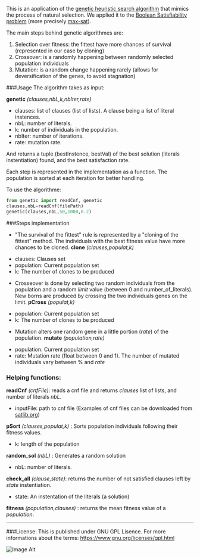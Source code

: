This is an application of the [genetic heuristic search algorithm](https://en.wikipedia.org/wiki/Genetic_algorithm) that mimics the process of natural selection.
We applied it to the [Boolean Satisfiability problem](https://en.wikipedia.org/wiki/Boolean_satisfiability_problem) (more precisely [max-sat](https://en.wikipedia.org/wiki/Maximum_satisfiability_problem)).

The main steps behind genetic algorithmes are:
1. Selection over fitness: the fittest have more chances of survival (represented in our case by cloning)
2. Crossover: is a randomly happening between randomly selected population individuals
3. Mutation: is a random change happening rarely (allows for deversification of the genes, to avoid stagnation)

###Usage
The algorithm takes as input: 

**genetic** *(clauses,nbL,k,nbIter,rate)*
- clauses:	list of clauses (list of lists). A clause being a list of literal instences.
- nbL:		number of literals.
- k:		number of individuals in the population.
- nbIter: 	number of iterations.
- rate:		mutation rate.

And returns a tuple (bestInstence, bestVal) of the best solution (literals instentiation) found, and the best satisfaction rate.

Each step is represented in the implementation as a function. The population is sorted at each iteration for better handling.

To use the algorithme:
```python
from genetic import readCnf, genetic
clauses,nbL=readCnf(filePath)
genetic(clauses,nbL,50,1000,0.2)
```

###Steps implementation
* "The survival of the fittest" rule is represented by a "cloning of the fittest" method. The individuals with the best fitness value have more chances to be cloned.
**clone** *(clauses,populat,k)*
- clauses:	Clauses set
- population:	Current population set
- k:		The number of clones to be produced


* Crosseover is done by selecting two random individuals from the population and a random *limit* value (between 0 and number\_of\_literals). New borns are produced by crossing the two individuals genes on the limit.
**pCross** *(populat,k)*
- population:	Current population set
- k:		The number of clones to be produced

* Mutation alters one random gene in a little portion (*rate*) of the population.
**mutate** *(population,rate)*
- population:	Current population set
- rate:		Mutation rate (float between 0 and 1). The number of mutated individuals vary between % and *rate*

### Helping functions:
**readCnf** *(cnfFile)*: 		reads a cnf file and returns *clauses* list of lists, and number of literals *nbL*.
- inputFile:	path to cnf file (Examples of cnf files can be downloaded from [satlib.org](http://www.satlib.org/))

**pSort** *(clauses,populat,k)* : 	Sorts population individuals following their fitness values.
- k:		length of the population

**random_sol** *(nbL)* : 		Generates a random solution
- nbL:		number of literals.

**check_all** *(clause,state)*: 	returns the number of not satisfied clauses left by *state* instentiation.
- state:	An instentation of the literals (a solution)

**fitness** *(population,clauses)* : 	returns the mean fitness value of a *population*.


***

###License:
This is published under GNU GPL Lisence.
For more informations about the terms: https://www.gnu.org/licenses/gpl.html

![Image Alt](https://www.gnu.org/graphics/gplv3-127x51.png)


